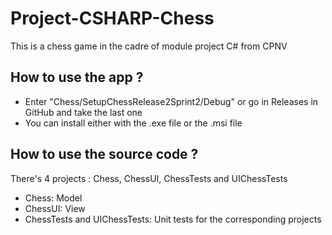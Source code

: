 # Project-CSHARP-Chess
This is a chess game in the cadre of module project C# from CPNV 

## How to use the app ?
- Enter "Chess/SetupChessRelease2Sprint2/Debug" or go in Releases in GitHub and take the last one
- You can install either with the .exe file or the .msi file

## How to use the source code ?

There's 4 projects : Chess, ChessUI, ChessTests and UIChessTests
- Chess: Model
- ChessUI: View
- ChessTests and UIChessTests: Unit tests for the corresponding projects
